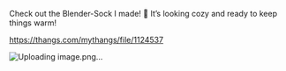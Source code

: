Check out the Blender-Sock I made! 🧦 It’s looking cozy and ready to keep things warm!

https://thangs.com/mythangs/file/1124537

![Uploading image.png…]()

